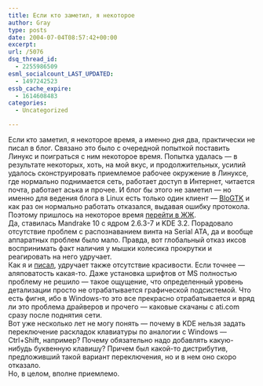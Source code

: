 ```yaml
---
title: Если кто заметил, я некоторое
author: Gray
type: posts
date: 2004-07-04T08:57:42+00:00
excerpt:
url: /5076
dsq_thread_id:
  - 2255986509
esml_socialcount_LAST_UPDATED:
  - 1497242523
essb_cache_expire:
  - 1614608483
categories:
  - Uncategorized

---
```








Если кто заметил, я некоторое время, а именно дня два, практически не писал в блог. Связано это было с очередной попыткой поставить Линукс и поиграться с ним некоторое время. Попытка удалась &#8212; в результате некоторых, хоть, на мой вкус, и продолжительных, усилий удалось сконструировать приемлемое рабочее окружение в Линуксе, где нормально поднимается сеть, работает доступ в Интернет, читается почта, работает аська и прочее. И блог бы этого не заметил &#8212; но именно для ведения блога в Linux есть только один клиент &#8212; <a href="http://blogtk.sourceforge.net/" target="_blank">BloGTK</a> и как раз он нормально работать отказался, выдавая ошибку протокола.  
Поэтому пришлось на некоторое время <a href="http://www.meteus.com/ljphp/users/gray_ru/2004/07/03/" target="_blank">перейти в ЖЖ</a>.  
Да, ставилась Mandrake 10 с ядром 2.6.3-7 и KDE 3.2. Порадовало отсутствие проблем с распознаванием винта на Serial ATA, да и вообще аппаратных проблем было мало. Правда, вот глобальный отказ иксов воспринимать факт наличия у мышки колесика прокрутки и реагировать на него удручает.  
Как я и <a href="http://www.meteus.com/ljphp/users/gray_ru/102956.html" target="_blank">писал</a>, удручает также отсутствие красивости. Если точнее &#8212; аляповатость какая-то. Даже установка шрифтов от MS полностью проблему не решило &#8212; такое ощущение, что определенный уровень детализации просто не отрабатывается графической подсистемой. Что есть фигня, ибо в Windows-то это все прекрасно отрабатывается и вряд ли это проблема драйверов и прочего &#8212; каковые скачаны с ati.com сразу после поднятия сети.  
Вот уже несколько лет не могу понять &#8212; почему в KDE нельзя задать переключение раскладок клавиатуры по аналогии с Windows &#8212; Ctrl+Shift, например? Почему обязательно надо добавлять какую-нибудь буквенную клавишу? Причем был какой-то дистрибутив, предложивший такой вариант переключения, но и в нем оно скоро отказало.  
Но, в целом, вполне приемлемо.